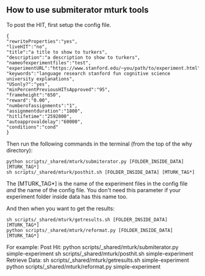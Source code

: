 ## How to use submiterator mturk tools

To post the HIT, first setup the config file.

    {
    "rewriteProperties":"yes",
    "liveHIT":"no",
    "title":"a title to show to turkers",
    "description":"a description to show to turkers",
    "nameofexperimentfiles":"test",
    "experimentURL":"https://www.stanford.edu/~you/path/to/experiment.html",
    "keywords":"language research stanford fun cognitive science university explanations",
    "USonly?":"yes",
    "minPercentPreviousHITsApproved":"95",
    "frameheight":"650",
    "reward":"0.00",
    "numberofassignments":"1",
    "assignmentduration":"1800",
    "hitlifetime":"2592000",
    "autoapprovaldelay":"60000",
    "conditions":"cond"
    }

Then run the following commands in the terminal (from the top of the why directory):

    python scripts/_shared/mturk/submiterator.py [FOLDER_INSIDE_DATA] [MTURK_TAG*]
    sh scripts/_shared/mturk/posthit.sh [FOLDER_INSIDE_DATA] [MTURK_TAG*]

The [MTURK_TAG*] is the name of the experiment files in the config file *and* the name of the config file. You don't need this parameter if your experiment folder inside data has this name too.

And then when you want to get the results:

    sh scripts/_shared/mturk/getresults.sh [FOLDER_INSIDE_DATA] [MTURK_TAG*]
    python scripts/_shared/mturk/reformat.py [FOLDER_INSIDE_DATA] [MTURK_TAG*]

For example:
    Post Hit:
        python scripts/_shared/mturk/submiterator.py simple-experiment
        sh scripts/_shared/mturk/posthit.sh simple-experiment
    Retrieve Data:
        sh scripts/_shared/mturk/getresults.sh simple-experiment
        python scripts/_shared/mturk/reformat.py simple-experiment